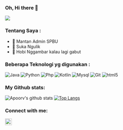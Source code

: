 ### Oh, Hi there 👋

![](https://komarev.com/ghpvc/?username=rhbekti)

<!--![](https://www.chawtechsolutions.com/wp-content/uploads/2019/03/developer.gif) -->
<!-- <p>
  <img alt="Laravel" src="https://www.chawtechsolutions.com/wp-content/uploads/2019/03/developer.gif" width="50%" />
</p> -->

### Tentang Saya : 

- 🔭 Mantan Admin SPBU
- 🌱 Suka Ngulik
- 👯 Hobi Nggambar kalau lagi gabut

### Beberapa Teknologi yg digunakan : 

<p>
  <img alt="Java" src="https://img.shields.io/badge/-Java-green?style=flat-square&logo=java&logoColor=white" />
  <img alt="Python" src="https://img.shields.io/badge/-Python-yellow?style=flat-square&logo=python&logoColor=white" />
  <img alt="Php" src="https://img.shields.io/badge/-PHP-blue?style=flat-square&logo=php&logoColor=white" />
  <img alt="Kotlin" src="https://img.shields.io/badge/-Kotlin-purple?style=flat-square&logo=kotlin&logoColor=white" />
  <img alt="Mysql" src="https://img.shields.io/badge/-Mysql-9C27B0?style=flat-square&logo=mysql&logoColor=white" />
  <img alt="Git" src="https://img.shields.io/badge/-Git-F05032?style=flat-square&logo=git&logoColor=white" />
  <img alt="html5" src="https://img.shields.io/badge/-HTML5-E34F26?style=flat-square&logo=html5&logoColor=white" />
</p>

### My Github stats:
![Apoorv's github stats](https://github-readme-stats.vercel.app/api?username=rhbekti&show_icons=true&title_color=000&icon_color=8ac926&text_color=000&bg_color=fff&hide=[%22stars%22])
[![Top Langs](https://github-readme-stats.vercel.app/api/top-langs/?username=rhbekti&layout=compact&text_color=000&bg_color=fff)](https://github.com/anuraghazra/github-readme-stats)

### Connect with me:
[<img align="left" alt="rhbekti | Instagram" width="22px" src="https://cdn.jsdelivr.net/npm/simple-icons@v3/icons/instagram.svg" />][instagram]

[instagram]: https://instagram.com/rhbekti
